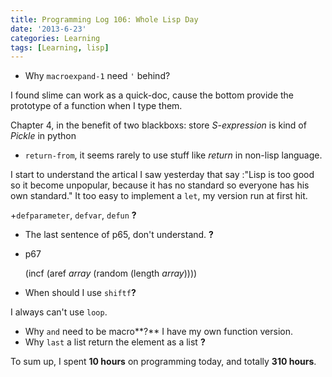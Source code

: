 ```yaml
---
title: Programming Log 106: Whole Lisp Day
date: '2013-6-23'
categories: Learning
tags: [Learning, lisp]
---
```


+ Why `macroexpand-1` need `'` behind?

I found slime can work as a quick-doc, cause the bottom provide the prototype of a function when I type them.

Chapter 4, in the benefit of two blackboxs: store *S-expression* is kind of *Pickle* in python

+ `return-from`, it seems rarely to use stuff like *return* in non-lisp language.

I start to understand the artical I saw yesterday that say :"Lisp is too good so it become  unpopular, because it has no standard so everyone has his own standard." It too easy to implement a `let`, my version run at first hit.

+`defparameter`, `defvar`, `defun` **?**
+ The last sentence of p65, don't understand. **?**
+ p67 

	(incf (aref *array* (random (length *array*))))

+ When should I use `shiftf`**?**

I always can't use `loop`.

+ Why `and` need to be macro**?** I have my own function version.
+ Why `last` a list return the element as a list **?**

To sum up, I spent **10 hours** on programming today, and totally **310 hours**. 